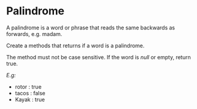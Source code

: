 # Palindrome

A palindrome is a word or phrase that reads the same backwards as forwards, e.g. madam.

Create a methods that returns if a word is a palindrome.

The method must not be case sensitive. If the word is *null* or empty, return true.

*E.g:*

* rotor : true
* tacos : false
* Kayak : true